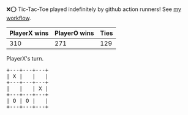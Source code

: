 :x::o: Tic-Tac-Toe played indefinitely by github action runners! See [my workflow](.github/workflows/play.yaml).

|PlayerX wins|PlayerO wins|Ties|
|-|-|-|
|310|271|129|

PlayerX's turn.

<pre>
+---+---+---+
| X |   |   |
+---+---+---+
|   |   | X |
+---+---+---+
| O | O |   |
+---+---+---+
</pre>
